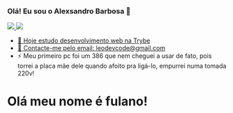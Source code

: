 ### Olá! Eu sou o Alexsandro Barbosa 👋

<div>
      <a href="#">
      <img src="https://github-readme-stats.vercel.app/api?username=lbseven7&show_icons=true&theme=tokyonight" />
      <img src="https://github-readme-stats.vercel.app/api/top-langs/?username=lbseven7&theme=blue-green" >
</div>

- 🔭 Hoje estudo desenvolvimento web na Trybe
- 🌱 Contacte-me pelo email: leodevcode@gmail.com
- ⚡ Meu primeiro pc foi um 386 que nem cheguei a usar de fato, pois torrei a placa mãe dele quando afoito pra ligá-lo, empurrei numa tomada 220v!

   
      
<div>
      <h1>Olá meu nome é fulano!<h1>
</div>
      
   
  
  
